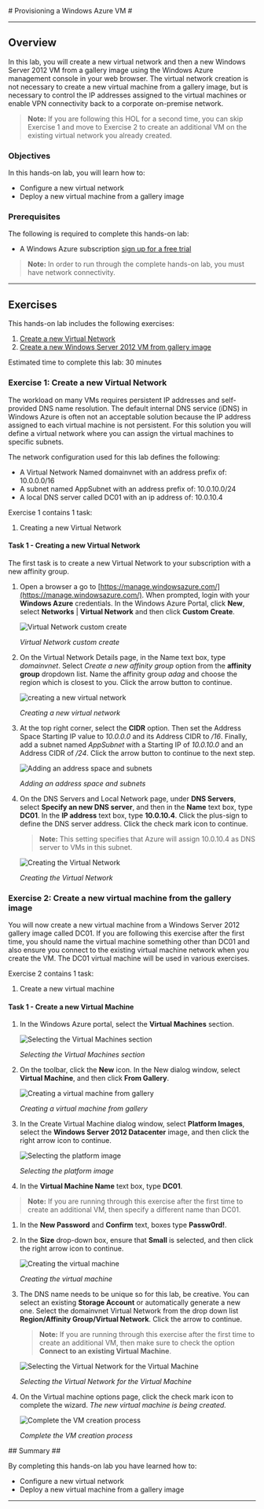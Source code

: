 ﻿<a name="Provisioning a Windows Azure VM" />
# Provisioning a Windows Azure VM #

---
<a name="Overview" /></a>
## Overview ##
In this lab, you will create a new virtual network and then a new Windows Server 2012 VM from a gallery image using the Windows Azure management console in your web browser.  The virtual network creation is not necessary to create a new virtual machine from a gallery image, but is necessary to control the IP addresses assigned to the virtual machines or enable VPN connectivity back to a corporate on-premise network.

>**Note:** If you are following this HOL for a second time, you can skip Exercise 1 and move to Exercise 2 to create an additional VM on the existing virtual network you already created.

<a name="Objectives" /></a>
### Objectives ###

In this hands-on lab, you will learn how to:

- Configure a new virtual network
- Deploy a new virtual machine from a gallery image

<a name="Prerequisites" /></a>
### Prerequisites ###

The following is required to complete this hands-on lab:

- A Windows Azure subscription [sign up for a free trial](http://aka.ms/WATK-FreeTrial)

>**Note:** In order to run through the complete hands-on lab, you must have network connectivity. 


---
<a name="Exercises" /></a>
## Exercises ##

This hands-on lab includes the following exercises:

1. [Create a new Virtual Network](#Exercise1)
1. [Create a new Windows Server 2012 VM from gallery image](#Exercise2)


Estimated time to complete this lab: 30 minutes

<a name="Exercise1" /></a>
### Exercise 1: Create a new Virtual Network ###

The workload on many VMs requires persistent IP addresses and self-provided DNS name resolution. The default internal DNS service (iDNS) in Windows Azure is often not an acceptable solution because the IP address assigned to each virtual machine is not persistent. For this solution you will define a virtual network where you can assign the virtual machines to specific subnets. 

The network configuration used for this lab defines the following:

- A Virtual Network Named domainvnet with an address prefix of: 10.0.0.0/16
- A subnet named AppSubnet with an address prefix of: 10.0.10.0/24
- A local DNS server called DC01 with an ip address of: 10.0.10.4

Exercise 1 contains 1 task:

1. Creating a new Virtual Network

<a name="Ex1Task1" /></a>
#### Task 1 - Creating a new Virtual Network ####

The first task is to create a new Virtual Network to your subscription with a new affinity group.

1. Open a browser a go to [https://manage.windowsazure.com/](https://manage.windowsazure.com/). When prompted, login with your **Windows Azure** credentials. In the Windows Azure Portal, click **New**, select **Networks** | **Virtual Network** and then click **Custom Create**.

	![Virtual Network custom create](Images/virtual-network-custom-create.png?raw=true)

	_Virtual Network custom create_

1. On the Virtual Network Details page, in the Name text box, type _domainvnet_. Select _Create a new affinity group_ option from the **affinity group** dropdown list. Name the affinity group _adag_ and choose the region which is closest to you. Click the arrow button to continue.

	![creating a new virtual network](Images/creating-a-new-virtual-network.png?raw=true)

	_Creating a new virtual network_

1. At the top right corner, select the **CIDR** option. Then set the Address Space Starting IP value to _10.0.0.0_ and its Address CIDR to _/16_. Finally, add a subnet named _AppSubnet_ with a Starting IP of _10.0.10.0_ and an Address CIDR of _/24_. Click the arrow button to continue to the next step.

	![Adding an address space and subnets](Images/adding-an-address-space-and-subnets.png?raw=true)

	_Adding an address space and subnets_

1. On the DNS Servers and Local Network page, under **DNS Servers**, select **Specify an new DNS server**, and then in the **Name** text box, type **DC01**. In the **IP address** text box, type **10.0.10.4**. Click the plus-sign to define the DNS server address. Click the check mark icon to continue.
	> **Note:**	This setting specifies that Azure will assign 10.0.10.4 as DNS server to VMs in this subnet.

	![Creating the Virtual Network](images/creating-the-virtual-network.png?raw=true "Creating the Virtual Network")

	_Creating the Virtual Network_

<a name="Exercise2" /></a>
### Exercise 2: Create a new virtual machine from the gallery image ###

You will now create a new virtual machine from a Windows Server 2012 gallery image called DC01.  If you are following this exercise after the first time, you should name the virtual machine something other than DC01 and also ensure you connect to the existing virtual machine network when you create the VM. The DC01 virtual machine will be used in various exercises.

Exercise 2 contains 1 task:

1. Create a new virtual machine

<a name="Ex2Task1" /></a>
#### Task 1 - Create a new Virtual Machine ####

1. In the Windows Azure portal, select the **Virtual Machines** section.

	![Selecting the Virtual Machines section](./images/selecting-the-virtual-machines-section.png?raw=true "Selecting the Virtual Machines section")

	_Selecting the Virtual Machines section_

1. On the toolbar, click the **New** icon. In the New dialog window, select **Virtual Machine**, and then click **From Gallery**.

	![Creating a virtual machine from gallery](./images/creating-vm-from-gallery.png?raw=true "Creating a virtual machine from gallery")

	_Creating a virtual machine from gallery_

1. In the Create Virtual Machine dialog window, select **Platform Images**, select the **Windows Server 2012 Datacenter** image, and then click the right arrow icon to continue.

	![Selecting the platform image](./images/selecting-the-platform-image.png?raw=true "Selecting the platform image")

	_Selecting the platform image_

1. In the **Virtual Machine Name** text box, type **DC01**. 

>**Note:** If you are running through this exercise after the first time to create an additional VM, then specify a different name than DC01. 

1. In the **New Password** and **Confirm** text, boxes type **Passw0rd!**.

1. In the **Size** drop-down box, ensure that **Small** is selected, and then click the right arrow icon to continue.

	![Creating the virtual machine](./images/creating-the-virtual-machine.png?raw=true "Creating the virtual machine")

	_Creating the virtual machine_


1. The DNS name needs to be unique so for this lab, be creative. You can select an existing **Storage Account** or automatically generate a new one. Select the domainvnet Virtual Network from the drop down list **Region/Affinity Group/Virtual Network**. Click the arrow to continue. 
	
	>**Note:** If you are running through this exercise after the first time to create an additional VM, then make sure to check the option **Connect to an existing Virtual Machine**. 

	![Selecting the Virtual Network for the Virtual Machine](images/selecting-the-virtual-network-for-the-virtual.png?raw=true)

	_Selecting the Virtual Network for the Virtual Machine_

1. On the Virtual machine options page, click the check mark icon to complete the wizard. _The new virtual machine is being created._

	![Complete the VM creation process](./images/complete-the-vm-creation-process.png?raw=true "Complete the VM creation process")

	_Complete the VM creation process_

<a name="summary" />
## Summary ##

By completing this hands-on lab you have learned how to:

 * Configure a new virtual network
 * Deploy a new virtual machine from a gallery image

---


